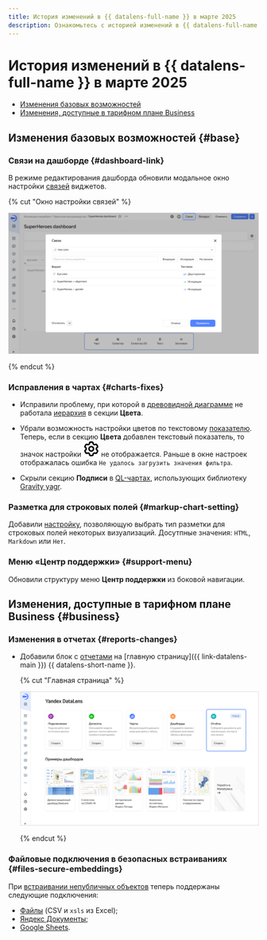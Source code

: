 ```yaml
---
title: История изменений в {{ datalens-full-name }} в марте 2025
description: Ознакомьтесь с историей изменений в {{ datalens-full-name }} за март 2025.
---
```


# История изменений в {{ datalens-full-name }} в марте 2025


* [Изменения базовых возможностей](#base)
* [Изменения, доступные в тарифном плане Business](#business)

## Изменения базовых возможностей {#base}



### Связи на дашборде {#dashboard-link}

В режиме редактирования дашборда обновили модальное окно настройки [связей](../dashboard/link.md) виджетов.

{% cut "Окно настройки связей" %}

![image](../../_assets/datalens/release-notes/dashboard-link.png)

{% endcut %}

### Исправления в чартах {#charts-fixes}

* Исправили проблему, при которой в [древовидной диаграмме](../visualization-ref/tree-chart.md) не работала [иерархия](../operations/chart/add-hierarchy.md) в секции **Цвета**.
 
* Убрали возможность настройки цветов по текстовому [показателю](../concepts/chart/settings.md#indicator-settings). Теперь, если в секцию **Цвета** добавлен текстовый показатель, то значок настройки ![icon](../../_assets/console-icons/gear.svg) не отображается. Раньше в окне настроек отображалась ошибка `Не удалось загрузить значения фильтра`.
* Скрыли секцию **Подписи** в [QL-чартах](../concepts/chart/ql-charts.md), использующих библиотеку [Gravity yagr](https://github.com/gravity-ui/yagr).

### Разметка для строковых полей {#markup-chart-setting}

Добавили [настройку](../concepts/chart/settings.md), позволяющую выбрать тип разметки для строковых полей некоторых визуализаций. Досутпные значения: `HTML`, `Markdown` или `Нет`.


### Меню «Центр поддержки» {#support-menu}

Обновили структуру меню **Центр поддержки** из боковой навигации.

## Изменения, доступные в тарифном плане Business {#business}

### Изменения в отчетах {#reports-changes}

* Добавили блок с [отчетами](../reports/index.md) на [главную страницу]({{ link-datalens-main }}) {{ datalens-short-name }}.

  {% cut "Главная страница" %}

  ![image](../../_assets/datalens/release-notes/datalens-main.png)

  {% endcut %}

### Файловые подключения в безопасных встраиваниях {#files-secure-embeddings}

При [встраивании непубличных объектов](../security/private-embedded-objects.md) теперь поддержаны следующие подключения:

* [Файлы](../operations/connection/create-file.md) (CSV и `xsls` из Excel);
* [Яндекс Документы](../operations/connection/create-yadocs.md);
* [Google Sheets](../operations/connection/create-google-sheets.md).

